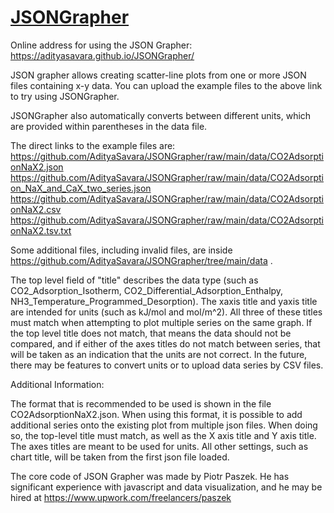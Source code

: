# [JSONGrapher]()

Online address for using the JSON Grapher: 
https://adityasavara.github.io/JSONGrapher/

JSON grapher allows creating scatter-line plots from one or more JSON files containing x-y data.
You can upload the example files to the above link to try using JSONGrapher.

JSONGrapher also automatically converts between different units, which are provided within parentheses in the data file.

The direct links to the example files are:  
 https://github.com/AdityaSavara/JSONGrapher/raw/main/data/CO2AdsorptionNaX2.json
 https://github.com/AdityaSavara/JSONGrapher/raw/main/data/CO2Adsorption_NaX_and_CaX_two_series.json
 https://github.com/AdityaSavara/JSONGrapher/raw/main/data/CO2AdsorptionNaX2.csv
 https://github.com/AdityaSavara/JSONGrapher/raw/main/data/CO2AdsorptionNaX2.tsv.txt

Some additional files, including invalid files, are inside https://github.com/AdityaSavara/JSONGrapher/tree/main/data .

The top level field of "title" describes the data type (such as CO2_Adsorption_Isotherm, CO2_Differential_Adsorption_Enthalpy, NH3_Temperature_Programmed_Desorption). The xaxis title and yaxis title are intended for units (such as kJ/mol and  mol/m^2).  All three of these titles must match when attempting to plot multiple series on the same graph. If the top level title does not match, that means the data should not be compared, and if either of the axes titles do not match between series, that will be taken as an indication that the units are not correct. In the future, there may be features to convert units or to upload data series by CSV files.

Additional Information:

The format that is recommended to be used is shown in the file CO2AdsorptionNaX2.json. When using this format, it is possible to add additional series onto the existing plot from multiple json files.  When doing so, the top-level title must match, as well as the X axis title and Y axis title. The axes titles are meant to be used for units. All other settings, such as chart title, will be taken from the first json file loaded.

The core code of JSON Grapher was made by Piotr Paszek. He has significant experience with javascript and data visualization, and he may be hired at https://www.upwork.com/freelancers/paszek
